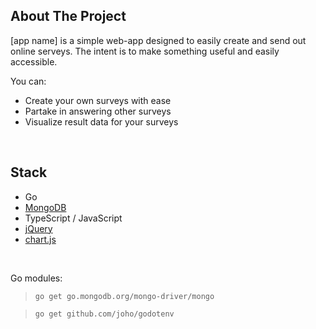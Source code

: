 ## About The Project

[app name] is a simple web-app designed to easily create and send out online serveys. The intent is to make something useful and easily accessible.

You can:

- Create your own surveys with ease
- Partake in answering other surveys
- Visualize result data for your surveys

<br>

## Stack

- Go
- [MongoDB](https://www.mongodb.com/)
- TypeScript / JavaScript
- [jQuery](https://jquery.com/)
- [chart.js](https://www.chartjs.org/)

<br>

Go modules:

> `go get go.mongodb.org/mongo-driver/mongo`

> `go get github.com/joho/godotenv`
